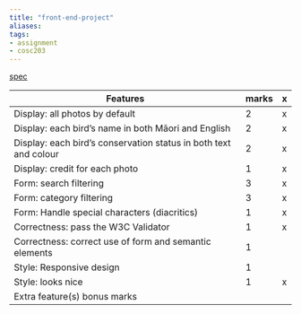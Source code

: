 ```yaml
---
title: "front-end-project"
aliases: 
tags: 
- assignment
- cosc203
---
```


[spec](https://cosc203.cspages.otago.ac.nz/assignments/a1/)

| Features                                                         | marks | x  |
|------------------------------------------------------------------|-------| -- |
| Display: all photos by default                                   | 2     | x  |
| Display: each bird’s name in both Māori and English              | 2     | x  |
| Display: each bird’s conservation status in both text and colour | 2     | x  |
| Display: credit for each photo                                   | 1     | x  |
| Form: search filtering                                           | 3     | x  |
| Form: category filtering                                         | 3     | x  |
| Form: Handle special characters (diacritics)                     | 1     | x  |
| Correctness: pass the W3C Validator                              | 1     | x  |
| Correctness: correct use of form and semantic elements           | 1     |   |
| Style: Responsive design                                         | 1     |   |
| Style: looks nice                                                | 1     | x  |
| Extra feature(s) bonus marks                                     |       |   |

